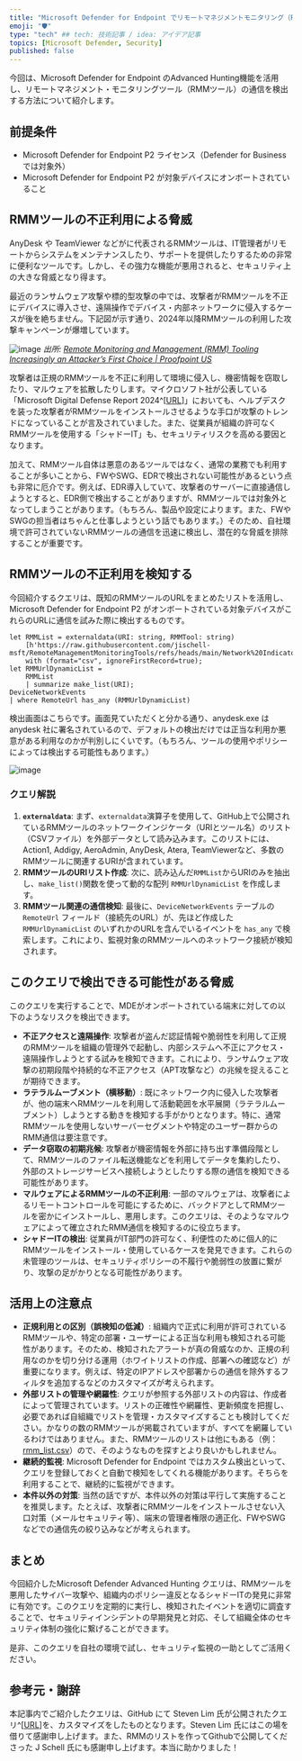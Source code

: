 ```yaml
---
title: "Microsoft Defender for Endpoint でリモートマネジメントモニタリング（RMM）ツールによる脅威を検知する"
emoji: "🛡" 
type: "tech" ## tech: 技術記事 / idea: アイデア記事
topics: [Microsoft Defender, Security] 
published: false
---
```


今回は、Microsoft Defender for Endpoint のAdvanced Hunting機能を活用し、リモートマネジメント・モニタリングツール（RMMツール）の通信を検出する方法について紹介します。

## 前提条件
- Microsoft Defender for Endpoint P2 ライセンス（Defender for Businessでは対象外）
- Microsoft Defender for Endpoint P2 が対象デバイスにオンボートされていること

## RMMツールの不正利用による脅威

AnyDesk や TeamViewer などがに代表されるRMMツールは、IT管理者がリモートからシステムをメンテナンスしたり、サポートを提供したりするための非常に便利なツールです。しかし、その強力な機能が悪用されると、セキュリティ上の大きな脅威となり得ます。

最近のランサムウェア攻撃や標的型攻撃の中では、攻撃者がRMMツールを不正にデバイスに導入させ、遠隔操作でデバイス・内部ネットワークに侵入するケースが後を絶ちません。下記図が示す通り、2024年以降RMMツールの利用した攻撃キャンペーンが爆増しています。

![image](https://github.com/user-attachments/assets/e3fa0d29-eb9e-436c-b375-1f6766293f6b)
*出所: [Remote Monitoring and Management (RMM) Tooling Increasingly an Attacker’s First Choice | Proofpoint US](https://www.proofpoint.com/us/blog/threat-insight/remote-monitoring-and-management-rmm-tooling-increasingly-attackers-first-choice)*

攻撃者は正規のRMMツールを不正に利用して環境に侵入し、機密情報を窃取したり、マルウェアを拡散したりします。マイクロソフト社が公表している「Microsoft Digital Defense Report 2024^[[URL](https://www.microsoft.com/en-us/security/security-insider/intelligence-reports/microsoft-digital-defense-report-2024?msockid=0d4bd66716e762e62137c358170d6324)]」においても、ヘルプデスクを装った攻撃者がRMMツールをインストールさせるような手口が攻撃のトレンドになっていることが言及されていました。また、従業員が組織の許可なくRMMツールを使用する「シャドーIT」も、セキュリティリスクを高める要因となります。

加えて、RMMツール自体は悪意のあるツールではなく、通常の業務でも利用することが多いことから、FWやSWG、EDRで検出されない可能性があるという点も非常に厄介です。例えば、EDR導入していて、攻撃者のサーバーに直接通信しようとすると、EDR側で検出することがありますが、RMMツールでは対象外となってしまうことがあります。（もちろん、製品や設定によります。また、FWやSWGの担当者はちゃんと仕事しようという話でもあります。）そのため、自社環境で許可されていないRMMツールの通信を迅速に検出し、潜在的な脅威を排除することが重要です。

## RMMツールの不正利用を検知する

今回紹介するクエリは、既知のRMMツールのURLをまとめたリストを活用し、Microsoft Defender for Endpoint P2 がオンボートされている対象デバイスがこれらのURLに通信を試みた際に検出するものです。

```kql
let RMMList = externaldata(URI: string, RMMTool: string)
    [h'https://raw.githubusercontent.com/jischell-msft/RemoteManagementMonitoringTools/refs/heads/main/Network%20Indicators/RMM_SummaryNetworkURI.csv']
    with (format="csv", ignoreFirstRecord=true);
let RMMUrlDynamicList =
    RMMList
    | summarize make_list(URI);
DeviceNetworkEvents
| where RemoteUrl has_any (RMMUrlDynamicList) 
```

検出画面はこちらです。画面見ていただくと分かる通り、anydesk.exe は anydesk 社に署名されているので、デフォルトの検出だけでは正当な利用か悪意がある利用なのかが判別しにくいです。（もちろん、ツールの使用やポリシーによっては検出する可能性もあります。）

![image](https://github.com/user-attachments/assets/24a101b8-49ff-4970-8ff7-cd753c8a8248)

### クエリ解説

1.  **`externaldata`**:
    まず、`externaldata`演算子を使用して、GitHub上で公開されているRMMツールのネットワークインジケータ（URIとツール名）のリスト（CSVファイル）を外部データとして読み込みます。このリストには、Action1, Addigy, AeroAdmin, AnyDesk, Atera, TeamViewerなど、多数のRMMツールに関連するURIが含まれています。
2.  **RMMツールのURIリスト作成**:
    次に、読み込んだ`RMMList`からURIのみを抽出し、`make_list()`関数を使って動的な配列 `RMMUrlDynamicList` を作成します。
3.  **RMMツール関連の通信検知**:
    最後に、`DeviceNetworkEvents` テーブルの`RemoteUrl` フィールド（接続先のURL）が、先ほど作成した `RMMUrlDynamicList` のいずれかのURLを含んでいるイベントを `has_any` で検索します。これにより、監視対象のRMMツールへのネットワーク接続が検知されます。

## このクエリで検出できる可能性がある脅威

このクエリを実行することで、MDEがオンボートされている端末に対しての以下のようなリスクを検出できます。

* **不正アクセスと遠隔操作**:
    攻撃者が盗んだ認証情報や脆弱性を利用して正規のRMMツールを組織の管理外で起動し、内部システムへ不正にアクセス・遠隔操作しようとする試みを検知できます。これにより、ランサムウェア攻撃の初期段階や持続的な不正アクセス（APT攻撃など）の兆候を捉えることが期待できます。
* **ラテラルムーブメント（横移動）**:
    既にネットワーク内に侵入した攻撃者が、他の端末へRMMツールを利用して活動範囲を水平展開（ラテラルムーブメント）しようとする動きを検知する手がかりとなります。特に、通常RMMツールを使用しないサーバーセグメントや特定のユーザー群からのRMM通信は要注意です。
* **データ窃取の初期兆候**:
    攻撃者が機密情報を外部に持ち出す準備段階として、RMMツールのファイル転送機能などを利用してデータを集約したり、外部のストレージサービスへ接続しようとしたりする際の通信を検知できる可能性があります。
* **マルウェアによるRMMツールの不正利用**:
    一部のマルウェアは、攻撃者によるリモートコントロールを可能にするために、バックドアとしてRMMツールを密かにインストールし、悪用します。このクエリは、そのようなマルウェアによって確立されたRMM通信を検知するのに役立ちます。
* **シャドーITの検出**:
    従業員がIT部門の許可なく、利便性のために個人的にRMMツールをインストール・使用しているケースを発見できます。これらの未管理のツールは、セキュリティポリシーの不履行や脆弱性の放置に繋がり、攻撃の足がかりとなる可能性があります。

## 活用上の注意点

* **正規利用との区別（誤検知の低減）**:
    組織内で正式に利用が許可されているRMMツールや、特定の部署・ユーザーによる正当な利用も検知される可能性があります。そのため、検知されたアラートが真の脅威なのか、正規の利用なのかを切り分ける運用（ホワイトリストの作成、部署への確認など）が重要になります。例えば、特定のIPアドレスや部署からの通信を除外するフィルタを追加するなどのカスタマイズが考えられます。
* **外部リストの管理や網羅性**:
    クエリが参照する外部リストの内容は、作成者によって管理されています。リストの正確性や網羅性、更新頻度を把握し、必要であれば自組織でリストを管理・カスタマイズすることも検討してください。かなりの数のRMMツールが掲載されていますが、すべてを網羅しているわけではありません。また、RMMツールのリストは他にもある（例：[rmm_list.csv](https://github.com/Kithu29/RMM-Tools-List/blob/main/rmm_list.csv)）ので、そのようなものを探すとより良いかもしれません。
* **継続的監視**:
    Microsoft Defender for Endpoint ではカスタム検出といって、クエリを登録しておくと自動で検知をしてくれる機能があります。そちらを利用することで、継続的に監視ができます。
* **本件以外の対策**:
    当然の話ですが、本件以外の対策は平行して実施することを推奨します。たとえば、攻撃者にRMMツールをインストールさせない入口対策（メールセキュリティ等）、端末の管理者権限の適正化、FWやSWGなどでの通信先の絞り込みなどが考えられます。

## まとめ

今回紹介したMicrosoft Defender Advanced Hunting クエリは、RMMツールを悪用したサイバー攻撃や、組織内のポリシー違反となるシャドーITの発見に非常に有効です。このクエリを定期的に実行し、検知されたイベントを適切に調査することで、セキュリティインシデントの早期発見と対応、そして組織全体のセキュリティ体制の強化に繋げることができます。

是非、このクエリを自社の環境で試し、セキュリティ監視の一助としてご活用ください。

## 参考元・謝辞

本記事内でご紹介したクエリは、GitHub にて Steven Lim 氏が公開されたクエリ^[[URL](https://github.com/SlimKQL/Hunting-Queries-Detection-Rules/blob/main/Sentinel/Detecting%20Unauthorized%20RMM%20Instances%20in%20Your%20MDE%20Environment.kql)]を、カスタマイズをしたものとなります。Steven Lim 氏にはこの場を借りて感謝申し上げます。また、RMMのリストを作ってGithubで公開してくださった J Schell 氏にも感謝申し上げます。本当に助かりました！
